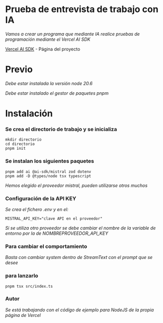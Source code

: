 # Prueba de entrevista de trabajo con IA
_Vamos a crear un programa que mediante IA realice pruebas de programación mediante el Vercel AI SDK_

[Vercel AI SDK](https://sdk.vercel.ai/) - Página del proyecto


# Previo

_Debe estar instalada la versión node 20.6_

_Debe estar instalado el gestor de paquetes pnpm_

# Instalación
### Se crea el directorio de trabajo y se inicializa
```
mkdir directorio
cd directorio
pnpm init
```

### Se instalan los siguientes paquetes
```
pnpm add ai @ai-sdk/mistral zod dotenv  
pnpm add -D @types/node tsx typescript
```
_Hemos elegido el proveedor mistral, pueden utilizarse otros muchos_

### Configuración de la API KEY
_Se crea el fichero .env y en el:_
```
MISTRAL_API_KEY="clave API en el proveedor"
```

_Si se utiliza otro proveedor se debe cambiar el nombre de la variable de entorno por la de NOMBREPROVEEDOR_API_KEY_ 

### Para cambiar el comportamiento
_Basta con cambiar system dentro de StreamText con el prompt que se desee_

### para lanzarlo
```
pnpm tsx src/index.ts
```

### Autor
_Se está trabajando con el código de ejemplo para NodeJS de la propia página de Vercel_
